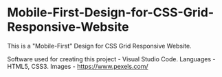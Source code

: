 # Mobile-First-Design-for-CSS-Grid-Responsive-Website
This is a "Mobile-First" Design for CSS Grid Responsive Website.

Software used for creating this project - Visual Studio Code.
Languages - HTML5, CSS3.
Images - https://www.pexels.com/
